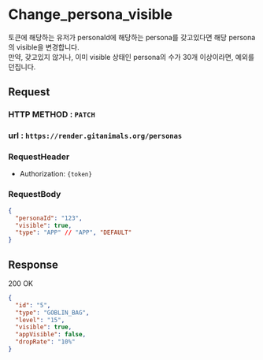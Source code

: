 # Change_persona_visible

토큰에 해당하는 유저가 personaId에 해당하는 persona를 갖고있다면 해당 persona의 visible을 변경합니다.   
만약, 갖고있지 않거나, 이미 visible 상태인 persona의 수가 30개 이상이라면, 예외를 던집니다.

## Request
### HTTP METHOD : `PATCH`
### url : `https://render.gitanimals.org/personas`
### RequestHeader
- Authorization: `{token}`
### RequestBody
``` json
{
  "personaId": "123",
  "visible": true,
  "type": "APP" // "APP", "DEFAULT"
}
```

## Response

200 OK

```json
{
  "id": "5",
  "type": "GOBLIN_BAG",
  "level": "15",
  "visible": true,
  "appVisible": false,
  "dropRate": "10%"
}
```

